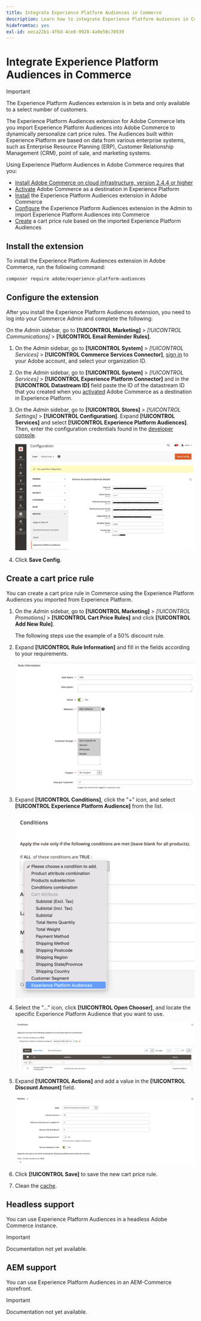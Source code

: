 ```yaml
---
title: Integrate Experience Platform Audiences in Commerce
description: Learn how to integrate Experience Platform Audiences in Commerce to inform cart price rules.
hidefromtoc: yes
exl-id: eeca22b1-4f6d-4ce8-9928-4a0e56c78939
---
```

# Integrate Experience Platform Audiences in Commerce

>[!IMPORTANT]
>
>The Experience Platform Audiences extension is in beta and only available to a select number of customers.

The Experience Platform Audiences extension for Adobe Commerce lets you import Experience Platform Audiences into Adobe Commerce to dynamically personalize cart price rules. The Audiences built within Experience Platform are based on data from various enterprise systems, such as Enterprise Resource Planning (ERP), Customer Relationship Management (CRM), point of sale, and marketing systems.

Using Experience Platform Audiences in Adobe Commerce requires that you:

- [Install Adobe Commerce on cloud infrastructure, version 2.4.4 or higher](https://business.adobe.com/products/magento/magento-commerce.html)
- [Activate](https://experienceleague.adobe.com/docs/experience-platform/destinations/catalog/personalization/adobe-commerce.html) Adobe Commerce as a destination in Experience Platform
- [Install](#install-the-extension) the Experience Platform Audiences extension in Adobe Commerce
- [Configure](#configure-the-extension) the Experience Platform Audiences extension in the Admin to import Experience Platform Audiences into Commerce
- [Create](#create-a-cart-price-rule) a cart price rule based on the imported Experience Platform Audiences

## Install the extension

To install the Experience Platform Audiences extension in Adobe Commerce, run the following command:

   ```bash
   composer require adobe/experience-platform-audiences
   ```

## Configure the extension

After you install the Experience Platform Audiences extension, you need to log into your Commerce Admin and complete the following:

On the _Admin_ sidebar, go to **[!UICONTROL Marketing]** > _[!UICONTROL Communications]_ > **[!UICONTROL Email Reminder Rules]**.

1. On the _Admin_ sidebar, go to **[!UICONTROL System]** > _[!UICONTROL Services]_ > **[!UICONTROL Commerce Services Connector]**, [sign in](https://experienceleague.adobe.com/docs/commerce-merchant-services/user-guides/integration-services/saas.html?lang=en#organizationid) to your Adobe account, and select your organization ID.
1. On the _Admin_ sidebar, go to **[!UICONTROL System]** > _[!UICONTROL Services]_ > **[!UICONTROL Experience Platform Connector]** and in the **[!UICONTROL Datastream ID]** field paste the ID of the datastream ID that you created when you [activated](https://experienceleague.adobe.com/docs/experience-platform/destinations/catalog/personalization/adobe-commerce.html) Adobe Commerce as a destination in Experience Platform.
1. On the _Admin_ sidebar, go to **[!UICONTROL Stores]** > _[!UICONTROL Settings]_ > **[!UICONTROL Configuration]**. Expand **[!UICONTROL Services]** and select **[!UICONTROL Experience Platform Audiences]**. Then, enter the configuration credentials found in the [developer console](https://developer.adobe.com/console/home).

    ![Experience Platform Audiences Admin Configuration](./assets/rtcdp-admin-config.png)

1. Click **Save Config**.

## Create a cart price rule

You can create a cart price rule in Commerce using the Experience Platform Audiences you imported from Experience Platform.

1. On the _Admin_ sidebar, go to **[!UICONTROL Marketing]** > _[!UICONTROL Promotions]_ > **[!UICONTROL Cart Price Rules]** and click **[!UICONTROL Add New Rule]**. 

   The following steps use the example of a 50% discount rule.

1. Expand **[!UICONTROL Rule Information]** and fill in the fields according to your requirements.

   ![New Rule with Experience Platform Audience](./assets/rtcdp-new-rule.png)

1. Expand **[!UICONTROL Conditions]**, click the "+" icon, and select **[!UICONTROL Experience Platform Audience]** from the list.

   ![Select Experience Platform Audience Condition](./assets/rtcdp-conditions.png)

1. Select the "..." icon, click **[!UICONTROL Open Chooser]**, and locate the specific Experience Platform Audience that you want to use.

   ![Select Experience Platform Audience Identifier](./assets/rtcdp-conditions-chooser.png)

1. Expand **[!UICONTROL Actions]** and add a value in the **[!UICONTROL Discount Amount]** field.

   ![New Action with Experience Platform Audience](./assets/rtcdp-actions.png)

1. Click **[!UICONTROL Save]** to save the new cart price rule.

1. Clean the [cache](https://docs.magento.com/user-guide/system/cache-management.html).

## Headless support

You can use Experience Platform Audiences in a headless Adobe Commerce instance.

>[!IMPORTANT]
>
>Documentation not yet available.

<!--### Prerequisits

- GraphQL endpoint
- Others?
- Configure Admin as above (it's the same for headless)

Do we have a list of GraphQL Queries/Mutations? Or an example of a call to the endpoint?
What headers are needed?

You need the AEP Web SDK (alloy.js). This returns segment membership. It's cookie based.

And then the change here is that when AEP segment memberships is passed in the header, you're sending the the discount values back.

how to get frontend to implement integration between aep segments and what you belong to, then pass that in header to commerce.-->

## AEM support

You can use Experience Platform Audiences in an AEM-Commerce storefront.

>[!IMPORTANT]
>
>Documentation not yet available.

